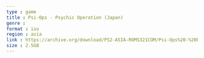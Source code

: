 ```yaml
---
type : game
title : Psi-Ops - Psychic Operation (Japan)
genre : 
format : iso
region : asia
link : https://archive.org/download/PS2-ASIA-ROMS321COM/Psi-Ops%20-%20Psychic%20Operation%20%28Japan%29.7z
size : 2.5GB
---
```

